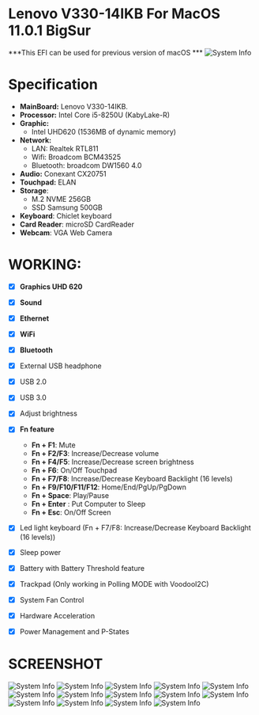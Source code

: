 # Lenovo V330-14IKB For MacOS 11.0.1 BigSur
***This EFI can be used for previous version of macOS ***
![System Info](screenshot/bigsur.jpg)
# Specification
- **MainBoard:** Lenovo V330-14IKB.
- **Processor:** Intel Core i5-8250U (KabyLake-R)
- **Graphic:** 
  + Intel UHD620 (1536MB of dynamic memory)
- **Network:**
  + LAN: Realtek RTL811
  + Wifi: Broadcom BCM43525
  + Bluetooth: broadcom DW1560 4.0
- **Audio:** Conexant CX20751
- **Touchpad:** ELAN
- **Storage**:
  + M.2 NVME 256GB
  + SSD Samsung 500GB
- **Keyboard**: Chiclet keyboard 
- **Card Reader**: microSD CardReader
- **Webcam**: VGA Web Camera

# WORKING:
- [x] **Graphics UHD 620**
- [x] **Sound**
- [x] **Ethernet**
- [x] **WiFi**
- [x] **Bluetooth**
- [x] External USB headphone
- [x] USB 2.0
- [x] USB 3.0
- [x] Adjust brightness
- [x] **Fn feature** 
    + **Fn + F1**: Mute
    + **Fn + F2/F3**: Increase/Decrease volume
    + **Fn + F4/F5**: Increase/Decrease screen brightness
    + **Fn + F6**: On/Off Touchpad
    + **Fn + F7/F8**: Increase/Decrease Keyboard Backlight (16 levels)
    + **Fn + F9/F10/F11/F12**: Home/End/PgUp/PgDown
    + **Fn + Space**: Play/Pause
    + **Fn + Enter** : Put Computer to Sleep
    + **Fn + Esc**: On/Off Screen
- [x] Led light keyboard (Fn + F7/F8: Increase/Decrease Keyboard Backlight (16 levels))
- [x] Sleep power
- [x] Battery with Battery Threshold feature
- [x] Trackpad (Only working in Polling MODE with VoodooI2C)
- [x] System Fan Control
- [x] Hardware Acceleration
- [x] Power Management and P-States


# SCREENSHOT
![System Info](screenshot/2020-11-16_12-33-48.png)
![System Info](screenshot/2020-11-16_12-29-32.png)
![System Info](screenshot/2020-11-16_12-30-13.png)
![System Info](screenshot/2020-11-16_12-30-28.png)
![System Info](screenshot/2020-11-16_12-30-47.png)
![System Info](screenshot/2020-11-16_12-31-02.png)
![System Info](screenshot/2020-11-16_12-31-14.png)
![System Info](screenshot/2020-11-16_12-31-35.png)
![System Info](screenshot/2020-11-16_12-31-49.png)
![System Info](screenshot/2020-11-16_12-32-01.png)
![System Info](screenshot/2020-11-16_12-32-15.png)
![System Info](screenshot/2020-11-16_12-32-29.png)
![System Info](screenshot/2020-11-16_12-32-44.png)
![System Info](screenshot/2020-11-16_12-33-07.png)